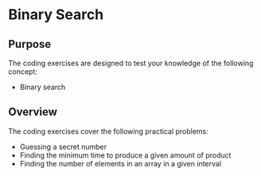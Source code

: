 # Binary Search

## Purpose

The coding exercises are designed to test your knowledge of the following concept:

* Binary search

## Overview

The coding exercises cover the following practical problems:
* Guessing a secret number
* Finding the minimum time to produce a given amount of product
* Finding the number of elements in an array in a given interval
